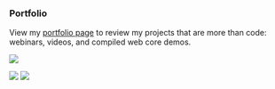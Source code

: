 ### Portfolio

View my [portfolio page](https://swiftexpat.github.io) to review my projects that are more than code: webinars, videos, and compiled web core demos.

![](https://github-profile-summary-cards.vercel.app/api/cards/profile-details?username=swiftexpat&theme=github)

![](https://github-profile-summary-cards.vercel.app/api/cards/stats?username=swiftexpat&theme=github) 
![](https://github-profile-summary-cards.vercel.app/api/cards/most-commit-language?username=swiftexpat&theme=github) 

<!--
**SwiftExpat/SwiftExpat** is a ✨ _special_ ✨ repository because its `README.md` (this file) appears on your GitHub profile.

Chart Ideas from : https://github.com/GuvaCode/GuvaCode/blob/main/README.md
Here are some ideas to get you started:

- 🔭 I’m currently working on ...
- 🌱 I’m currently learning ...
- 👯 I’m looking to collaborate on ...
- 🤔 I’m looking for help with ...
- 💬 Ask me about ...
- 📫 How to reach me: ...
- 😄 Pronouns: ...
- ⚡ Fun fact: ...
-->
